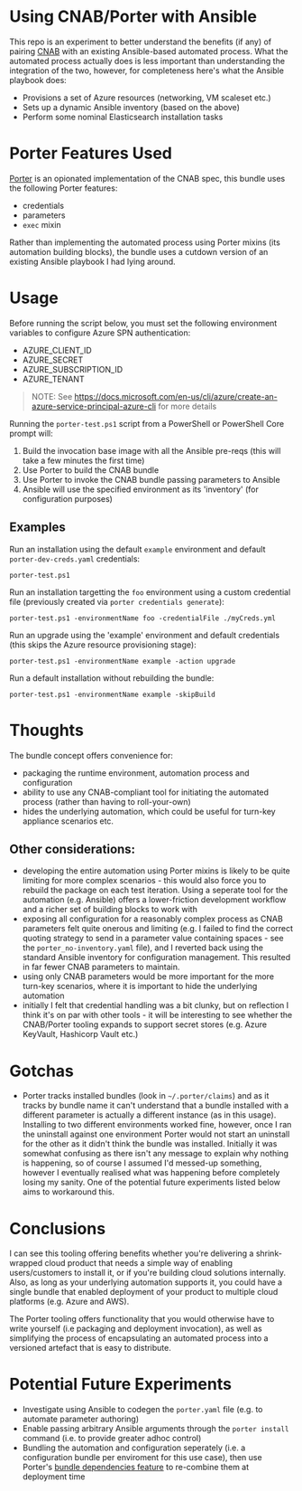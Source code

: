 # Using CNAB/Porter with Ansible

This repo is an experiment to better understand the benefits (if any) of pairing [CNAB](https://cnab.io) with an existing Ansible-based automated process.  What the automated process actually does is less important than understanding the integration of the two, however, for completeness here's what the Ansible playbook does:

* Provisions a set of Azure resources (networking, VM scaleset etc.)
* Sets up a dynamic Ansible inventory (based on the above)
* Perform some nominal Elasticsearch installation tasks

# Porter Features Used

[Porter](https://porter.sh) is an opionated implementation of the CNAB spec, this bundle uses the following Porter features:

* credentials
* parameters
* `exec` mixin

Rather than implementing the automated process using Porter mixins (its automation building blocks), the bundle uses a cutdown version of an existing Ansible playbook I had lying around.

# Usage

Before running the script below, you must set the following environment variables to configure Azure SPN authentication:
* AZURE_CLIENT_ID
* AZURE_SECRET
* AZURE_SUBSCRIPTION_ID
* AZURE_TENANT

> NOTE: See https://docs.microsoft.com/en-us/cli/azure/create-an-azure-service-principal-azure-cli for more details

Running the `porter-test.ps1` script from a PowerShell or PowerShell Core prompt will:

1. Build the invocation base image with all the Ansible pre-reqs (this will take a few minutes the first time)
1. Use Porter to build the CNAB bundle
1. Use Porter to invoke the CNAB bundle passing parameters to Ansible
1. Ansible will use the specified environment as its 'inventory' (for configuration purposes)

## Examples

Run an installation using the default `example` environment and default `porter-dev-creds.yaml` credentials:
```
porter-test.ps1
```

Run an installation targetting the `foo` environment using a custom credential file (previously created via `porter credentials generate`):
```
porter-test.ps1 -environmentName foo -credentialFile ./myCreds.yml
```

Run an upgrade using the 'example' environment and default credentials (this skips the Azure resource provisioning stage):
```
porter-test.ps1 -environmentName example -action upgrade
```

Run a default installation without rebuilding the bundle:
```
porter-test.ps1 -environmentName example -skipBuild
```

# Thoughts

The bundle concept offers convenience for:

* packaging the runtime environment, automation process and configuration
* ability to use any CNAB-compliant tool for initiating the automated process (rather than having to roll-your-own)
* hides the underlying automation, which could be useful for turn-key appliance scenarios etc.

## Other considerations:

* developing the entire automation using Porter mixins is likely to be quite limiting for more complex scenarios - this would also force you to rebuild the package on each test iteration. Using a seperate tool for the automation (e.g. Ansible) offers a lower-friction development workflow and a richer set of building blocks to work with
* exposing all configuration for a reasonably complex process as CNAB parameters felt quite onerous and limiting (e.g. I failed to find the correct quoting strategy to send in a parameter value containing spaces - see the `porter_no-inventory.yaml` file), and I reverted back using the standard Ansible inventory for configuration management. This resulted in far fewer CNAB parameters to maintain.
* using only CNAB parameters would be more important for the more turn-key scenarios, where it is important to hide the underlying automation 
* initially I felt that credential handling was a bit clunky, but on reflection I think it's on par with other tools - it will be interesting to see whether the CNAB/Porter tooling expands to support secret stores (e.g. Azure KeyVault, Hashicorp Vault etc.)

# Gotchas

* Porter tracks installed bundles (look in `~/.porter/claims`) and as it tracks by bundle name it can't understand that a bundle installed with a different parameter is actually a different instance (as in this usage). Installing to two different environments worked fine, however, once I ran the uninstall against one environment Porter would not start an uninstall for the other as it didn't think the bundle was installed. Initially it was somewhat confusing as there isn't any message to explain why nothing is happening, so of course I assumed I'd messed-up something, however I eventually realised what was happening before completely losing my sanity.  One of the potential future experiments listed below aims to workaround this.

# Conclusions

I can see this tooling offering benefits whether you're delivering a shrink-wrapped cloud product that needs a simple way of enabling users/customers to install it, or if you're building cloud solutions internally.  Also, as long as your underlying automation supports it, you could have a single bundle that enabled deployment of your product to multiple cloud platforms (e.g. Azure and AWS).

The Porter tooling offers functionality that you would otherwise have to write yourself (i.e packaging and deployment invocation), as well as simplifying the process of encapsulating an automated process into a versioned artefact that is easy to distribute.

# Potential Future Experiments

* Investigate using Ansible to codegen the `porter.yaml` file (e.g. to automate parameter authoring)
* Enable passing arbitrary Ansible arguments through the `porter install` command (i.e. to provide greater adhoc control)
* Bundling the automation and configuration seperately (i.e. a configuration bundle per enviroment for this use case), then use Porter's [bundle dependencies feature](https://porter.sh/dependencies/) to re-combine them at deployment time
